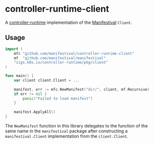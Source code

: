 # controller-runtime-client

A [controller-runtime](https://github.com/kubernetes-sigs/controller-runtime)
implementation of the
[Manifestival](https://github.com/manifestival/manifestival) `Client`.

Usage
-----

```go
import (
    mfc "github.com/manifestival/controller-runtime-client"
    mf  "github.com/manifestival/manifestival"
    "sigs.k8s.io/controller-runtime/pkg/client"
)

func main() {
    var client client.Client = ...
    
    manifest, err := mfc.NewManifest("dir/", client, mf.Recursive)
    if err != nil {
        panic("Failed to load manifest")
    }
    
    manifest.ApplyAll()
}
```

The `NewManifest` function in this library delegates to the function
of the same name in the `manifestival` package after constructing a
`manifestival.Client` implementation from the `client.Client`.
